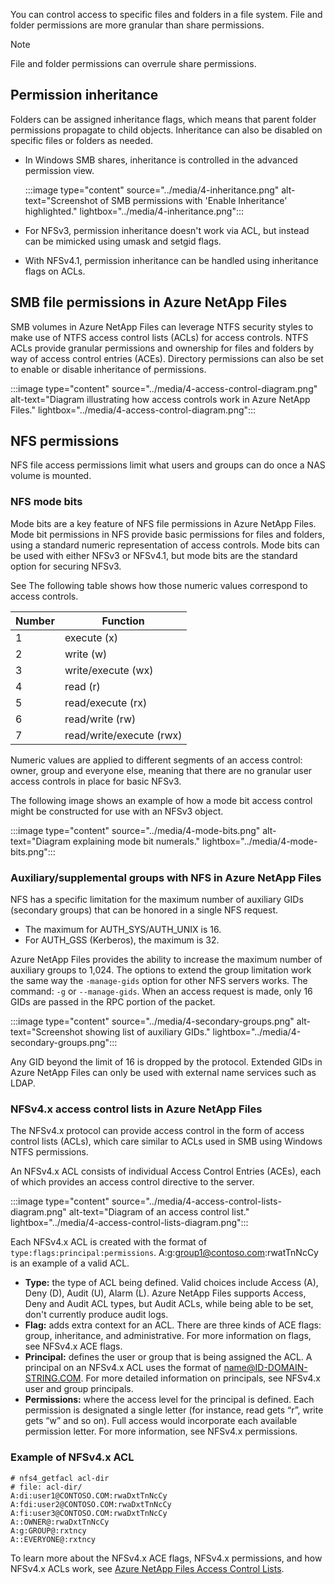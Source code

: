 You can control access to specific files and folders in a file system. File and folder permissions are more granular than share permissions. 

>[!NOTE]
>File and folder permissions can overrule share permissions. 

## Permission inheritance

Folders can be assigned inheritance flags, which means that parent folder permissions propagate to child objects. Inheritance can also be disabled on specific files or folders as needed.

- In Windows SMB shares, inheritance is controlled in the advanced permission view.

    :::image type="content" source="../media/4-inheritance.png" alt-text="Screenshot of SMB permissions with 'Enable Inheritance' highlighted." lightbox="../media/4-inheritance.png":::

- For NFSv3, permission inheritance doesn't work via ACL, but instead can be mimicked using umask and setgid flags.
- With NFSv4.1, permission inheritance can be handled using inheritance flags on ACLs.

## SMB file permissions in Azure NetApp Files

SMB volumes in Azure NetApp Files can leverage NTFS security styles to make use of NTFS access control lists (ACLs) for access controls. NTFS ACLs provide granular permissions and ownership for files and folders by way of access control entries (ACEs). Directory permissions can also be set to enable or disable inheritance of permissions.

:::image type="content" source="../media/4-access-control-diagram.png" alt-text="Diagram illustrating how access controls work in Azure NetApp Files." lightbox="../media/4-access-control-diagram.png":::

## NFS permissions

NFS file access permissions limit what users and groups can do once a NAS volume is mounted. 

### NFS mode bits

Mode bits are a key feature of NFS file permissions in Azure NetApp Files. Mode bit permissions in NFS provide basic permissions for files and folders, using a standard numeric representation of access controls. Mode bits can be used with either NFSv3 or NFSv4.1, but mode bits are the standard option for securing NFSv3. 

See
The following table shows how those numeric values correspond to access controls.

| Number | Function | 
| - | - |
| 1 | execute (x) |
| 2 |  write (w) |
| 3 | write/execute (wx) |
| 4 | read (r) |
| 5 | read/execute (rx) |
| 6 | read/write (rw) |
| 7 | read/write/execute (rwx) |

Numeric values are applied to different segments of an access control: owner, group and everyone else, meaning that there are no granular user access controls in place for basic NFSv3.

The following image shows an example of how a mode bit access control might be constructed for use with an NFSv3 object.

:::image type="content" source="../media/4-mode-bits.png" alt-text="Diagram explaining mode bit numerals." lightbox="../media/4-mode-bits.png":::

### Auxiliary/supplemental groups with NFS in Azure NetApp Files

NFS has a specific limitation for the maximum number of auxiliary GIDs (secondary groups) that can be honored in a single NFS request. 

- The maximum for AUTH_SYS/AUTH_UNIX is 16. 
- For AUTH_GSS (Kerberos), the maximum is 32.

Azure NetApp Files provides the ability to increase the maximum number of auxiliary groups to 1,024. The options to extend the group limitation work the same way the `-manage-gids` option for other NFS servers works. The command: `-g` or `--manage-gids`. When an access request is made, only 16 GIDs are passed in the RPC portion of the packet.

:::image type="content" source="../media/4-secondary-groups.png" alt-text="Screenshot showing list of auxiliary GIDs." lightbox="../media/4-secondary-groups.png":::

Any GID beyond the limit of 16 is dropped by the protocol. Extended GIDs in Azure NetApp Files can only be used with external name services such as LDAP.

### NFSv4.x access control lists in Azure NetApp Files

The NFSv4.x protocol can provide access control in the form of access control lists (ACLs), which care similar to ACLs used in SMB using Windows NTFS permissions.

An NFSv4.x ACL consists of individual Access Control Entries (ACEs), each of which provides an access control directive to the server.

:::image type="content" source="../media/4-access-control-lists-diagram.png" alt-text="Diagram of an access control list." lightbox="../media/4-access-control-lists-diagram.png":::

Each NFSv4.x ACL is created with the format of `type:flags:principal:permissions`. A:g:group1@contoso.com:rwatTnNcCy is an example of a valid ACL.

- **Type:** the type of ACL being defined. Valid choices include Access (A), Deny (D), Audit (U), Alarm (L). Azure NetApp Files supports Access, Deny and Audit ACL types, but Audit ACLs, while being able to be set, don't currently produce audit logs.
- **Flag:** adds extra context for an ACL. There are three kinds of ACE flags: group, inheritance, and administrative. For more information on flags, see NFSv4.x ACE flags.
- **Principal:** defines the user or group that is being assigned the ACL. A principal on an NFSv4.x ACL uses the format of name@ID-DOMAIN-STRING.COM. For more detailed information on principals, see NFSv4.x user and group principals.
- **Permissions:** where the access level for the principal is defined. Each permission is designated a single letter (for instance, read gets “r”, write gets “w” and so on). Full access would incorporate each available permission letter. For more information, see NFSv4.x permissions.

### Example of NFSv4.x ACL

```
# nfs4_getfacl acl-dir
# file: acl-dir/
A:di:user1@CONTOSO.COM:rwaDxtTnNcCy
A:fdi:user2@CONTOSO.COM:rwaDxtTnNcCy
A:fi:user3@CONTOSO.COM:rwaDxtTnNcCy
A::OWNER@:rwaDxtTnNcCy
A:g:GROUP@:rxtncy
A::EVERYONE@:rxtncy
```

To learn more about the NFSv4.x ACE flags, NFSv4.x permissions, and how NFSv4.x ACLs work, see [Azure NetApp Files Access Control Lists](/azure/azure-netapp-files/nfs-access-control-lists#nfsv4x-ace-flags).